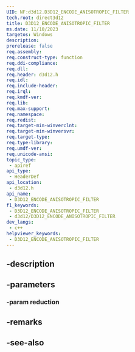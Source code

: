 ```yaml
---
UID: NF:d3d12.D3D12_ENCODE_ANISOTROPIC_FILTER
tech.root: direct3d12
title: D3D12_ENCODE_ANISOTROPIC_FILTER
ms.date: 11/10/2023
targetos: Windows
description: 
prerelease: false
req.assembly: 
req.construct-type: function
req.ddi-compliance: 
req.dll: 
req.header: d3d12.h
req.idl: 
req.include-header: 
req.irql: 
req.kmdf-ver: 
req.lib: 
req.max-support: 
req.namespace: 
req.redist: 
req.target-min-winverclnt: 
req.target-min-winversvr: 
req.target-type: 
req.type-library: 
req.umdf-ver: 
req.unicode-ansi: 
topic_type:
 - apiref
api_type:
 - HeaderDef
api_location:
 - d3d12.h
api_name:
 - D3D12_ENCODE_ANISOTROPIC_FILTER
f1_keywords:
 - D3D12_ENCODE_ANISOTROPIC_FILTER
 - d3d12/D3D12_ENCODE_ANISOTROPIC_FILTER
dev_langs:
 - c++
helpviewer_keywords:
 - D3D12_ENCODE_ANISOTROPIC_FILTER
---
```


## -description

## -parameters

### -param reduction

## -remarks

## -see-also

